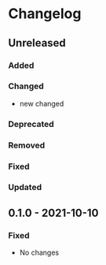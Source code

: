 # Changelog

## Unreleased

### Added

### Changed

- new changed

### Deprecated

### Removed

### Fixed

### Updated

## 0.1.0 - 2021-10-10

### Fixed

- No changes
